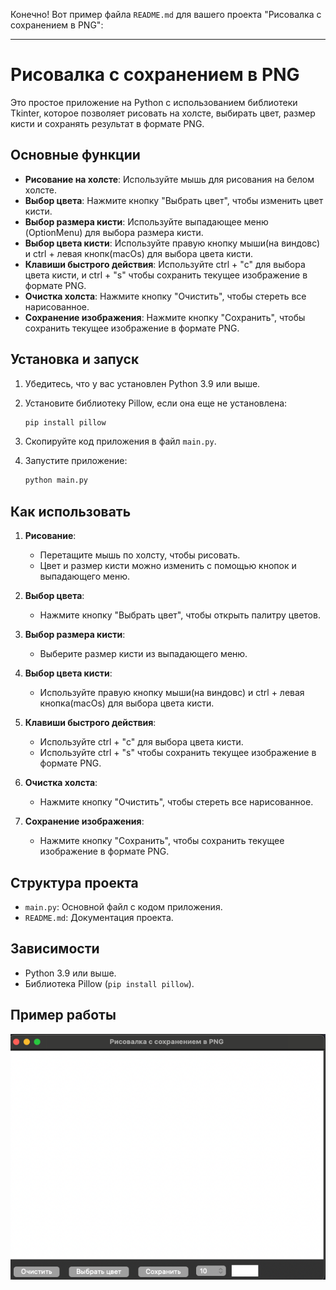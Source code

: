 Конечно! Вот пример файла `README.md` для вашего проекта "Рисовалка с сохранением в PNG":

---

# Рисовалка с сохранением в PNG

Это простое приложение на Python с использованием библиотеки Tkinter, которое позволяет рисовать на холсте, выбирать цвет, размер кисти и сохранять результат в формате PNG.

## Основные функции

- **Рисование на холсте**: Используйте мышь для рисования на белом холсте.
- **Выбор цвета**: Нажмите кнопку "Выбрать цвет", чтобы изменить цвет кисти.
- **Выбор размера кисти**: Используйте выпадающее меню (OptionMenu) для выбора размера кисти.
- **Выбор цвета кисти**: Используйте правую кнопку мыши(на виндовс) и ctrl + левая кнопк(macOs) для выбора цвета кисти.
- **Клавиши быстрого действия**: Используйте  ctrl + "с" для выбора цвета кисти, и ctrl + "s" чтобы сохранить текущее изображение в формате PNG.
- **Очистка холста**: Нажмите кнопку "Очистить", чтобы стереть все нарисованное.
- **Сохранение изображения**: Нажмите кнопку "Сохранить", чтобы сохранить текущее изображение в формате PNG.

## Установка и запуск

1. Убедитесь, что у вас установлен Python 3.9 или выше.
2. Установите библиотеку Pillow, если она еще не установлена:

   ```bash
   pip install pillow
   ```

3. Скопируйте код приложения в файл `main.py`.
4. Запустите приложение:

   ```bash
   python main.py
   ```

## Как использовать

1. **Рисование**:
   - Перетащите мышь по холсту, чтобы рисовать.
   - Цвет и размер кисти можно изменить с помощью кнопок и выпадающего меню.

2. **Выбор цвета**:
   - Нажмите кнопку "Выбрать цвет", чтобы открыть палитру цветов.

3. **Выбор размера кисти**:
   - Выберите размер кисти из выпадающего меню.

4. **Выбор цвета кисти**: 
   - Используйте правую кнопку мыши(на виндовс) и ctrl + левая кнопка(macOs) для выбора цвета кисти.

5. **Клавиши быстрого действия**: 
   - Используйте  ctrl + "с" для выбора цвета кисти.
   - Используйте  ctrl + "s" чтобы сохранить текущее изображение в формате PNG.

6. **Очистка холста**:
   - Нажмите кнопку "Очистить", чтобы стереть все нарисованное.

7. **Сохранение изображения**:
   - Нажмите кнопку "Сохранить", чтобы сохранить текущее изображение в формате PNG.

## Структура проекта

- `main.py`: Основной файл с кодом приложения.
- `README.md`: Документация проекта.

## Зависимости

- Python 3.9 или выше.
- Библиотека Pillow (`pip install pillow`).

## Пример работы

![img_1.png](img_1.png)


